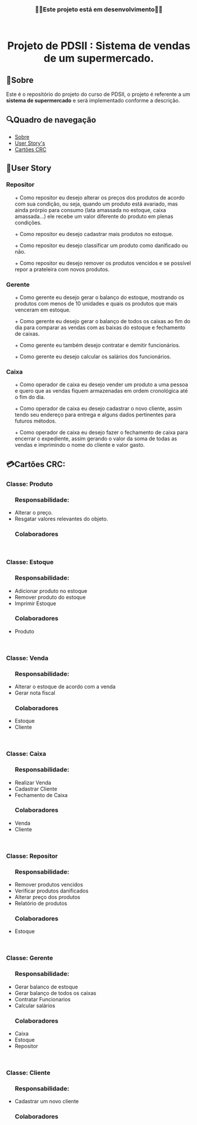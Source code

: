 <h3 align="center">🛑🚧Este projeto está em desenvolvimento🚧🛑</h3>
<br>

<h1 align="center"> Projeto de PDSII : Sistema de vendas de um supermercado.</h1>



## 📄Sobre 
<p>Este é o repositório do projeto do curso de PDSII, o projeto é referente a um <b>sistema de supermercado</b> e será implementado conforme a descrição.</p>

## 🔍Quadro de navegação
* [Sobre](##Sobre)
* [User Story's](##User-Story)
* [Cartões CRC](##Cartões-CRC)



## 🧾User Story
  <h3>Repositor</h3>
<p>
  <ol>
    + Como repositor eu desejo alterar os preços dos produtos de acordo com sua condição, ou seja, quando um produto está avariado, mas ainda prórpio para consumo (lata amassada no estoque, caixa amassada...) ele recebe um valor diferente do produto em plenas condições.
  </ol>
  <ol>            
    + Como repositor eu desejo cadastrar mais produtos no estoque.
  </ol>
  <ol>
    + Como repositor eu desejo classificar um produto como danificado ou não.
  </ol>
  <ol>
    + Como repositor eu desejo remover os produtos vencidos e se possível repor a prateleira com novos produtos.
  </ol>
</p>


  <h3>Gerente</h3> 
<p>
  <ol>
    + Como gerente eu desejo gerar o balanço do estoque, mostrando os produtos com menos de 10 unidades e quais os produtos que mais venceram em estoque.
  </ol>
  <ol>            
    +  Como gerente eu desejo gerar o balanço de todos os caixas ao fim do dia para comparar as vendas com as baixas do estoque e fechamento de caixas.
  </ol>
  <ol>
    + Como gerente eu também desejo contratar e demitir funcionários.
  </ol>
  <ol>
    + Como gerente eu desejo calcular os salários dos funcionários.
  </ol>
</p>


  <h3>Caixa</h3> 
<p>
  <ol>
    + Como operador de caixa eu desejo vender um produto a uma pessoa e quero que as vendas fiquem armazenadas em ordem cronológica até o fim do dia.
  </ol>
  <ol>            
    +  Como operador de caixa eu desejo cadastrar o novo cliente, assim tendo seu endereço para entrega e alguns dados pertinentes para futuros métodos.
  </ol>
  <ol>
    + Como operador de caixa eu desejo fazer o fechamento de caixa para encerrar o expediente, assim gerando o valor da soma de todas as vendas e imprimindo o nome do cliente e valor gasto.
  </ol>
</p>

## 💳Cartões CRC:

<h3>Classe: Produto</h3>
<ul>
  <h3>Responsabilidade:</h3>
  <p>
      <li>
        Alterar o preço.
      </li>
      <li>
        Resgatar valores relevantes do objeto.
      </li>
  </p>
</ul>
<ul>
  <h3>Colaboradores</h3>
  <p>
  </p>
</ul>
<br>

<h3>Classe: Estoque</h3>
<ul>
  <h3>Responsabilidade:</h3>
  <p>
    <li>
      Adicionar produto no estoque
    </li>
    <li>
      Remover produto do estoque
    </li>
    <li>
      Imprimir Estoque
    </li>
  </p>
</ul>
<ul>
  <h3>Colaboradores</h3>
  <p>
    <li>
    Produto
    </li>
  </p>
</ul>
<br>
  
<h3>Classe: Venda</h3>
<ul>
  <h3>Responsabilidade:</h3>
  <p>
    <li>
    Alterar o estoque de acordo com a venda
    </li>
    <li>
    Gerar nota fiscal
    </li>
  </p>
</ul>
<ul>
  <h3>Colaboradores</h3>
  <p>
    <li>
    Estoque
    </li>
    <li>
    Cliente
    </li>
    </p>
</ul>
<br>

<h3>Classe: Caixa</h3>
<ul>
  <h3>Responsabilidade:</h3>
  <p>
    <li>
      Realizar Venda
    </li>
    <li>
      Cadastrar Cliente 
    </li>
    <li>
      Fechamento de Caixa
    </li>
  </p>
</ul>
<ul>
  <h3>Colaboradores</h3>
  <p>
    <li>
      Venda
    </li>
    <li>
      Cliente
    </li>
  </p>
</ul>
<br>

<h3>Classe: Repositor</h3>
<ul>
    <h3>Responsabilidade:</h3>
    <p>
        <li>
          Remover produtos vencidos
        </li>
        <li>
          Verificar produtos danificados
        </li>
        <li>
          Alterar preço dos produtos
        </li>
        <li>
          Relatório de produtos
        </li>
    </p>
</ul>
<ul>
    <h3>Colaboradores</h3>
    <p>
        <li>
          Estoque
        </li>
    </p>
</ul>
<br>

<h3>Classe: Gerente</h3>
<ul>
    <h3>Responsabilidade:</h3>
    <p>
        <li>
          Gerar balanco de estoque
        </li>
        <li>
          Gerar balanço de todos os caixas
        </li>
        <li>
          Contratar Funcionarios
        </li>
        <li>
          Calcular salários
        </li>
    </p>
</ul>
<ul>
    <h3>Colaboradores</h3>
    <p>
        <li>
            Caixa
        </li>
        <li>
            Estoque
        </li>
        <li>
            Repositor
        </li>
    </p>
</ul>
<br>

<h3>Classe: Cliente</h3>
<ul>
    <h3>Responsabilidade:</h3>
    <p>
        <li>
          Cadastrar um novo cliente
        </li>
    </p>
</ul>
<ul>
    <h3>Colaboradores</h3>
    <p>
    </p>
</ul>
<br>
<br>


